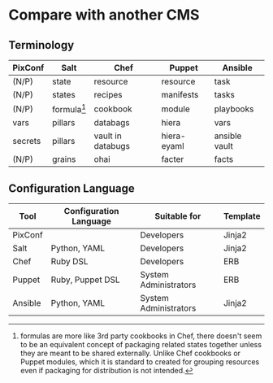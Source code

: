 # Compare with another CMS

## Terminology

| PixConf | Salt | Chef | Puppet | Ansible |
| - | - | - | - | - |
| (N/P) | state | resource | resource | task |
| (N/P) | states | recipes | manifests | tasks |
| (N/P) | formula[^1] | cookbook | module | playbooks |
| vars | pillars | databags | hiera | vars |
| secrets | pillars | vault in databugs | hiera-eyaml | ansible vault |
| (N/P) | grains | ohai | facter | facts |

[^1]: formulas are more like 3rd party cookbooks in Chef, there doesn't seem to be an equivalent concept of packaging related states together unless they are meant to be shared externally. Unlike Chef cookbooks or Puppet modules, which it is standard to created for grouping resources even if packaging for distribution is not intended.


## Configuration Language

| Tool | Configuration Language | Suitable for | Template |
| - | - | - | - |
| PixConf | | Developers | Jinja2 |
| Salt | Python, YAML | Developers | Jinja2 |
| Chef | Ruby DSL | Developers | ERB |
| Puppet | Ruby, Puppet DSL | System Administrators | ERB |
| Ansible | Python, YAML | System Administrators | Jinja2 |

